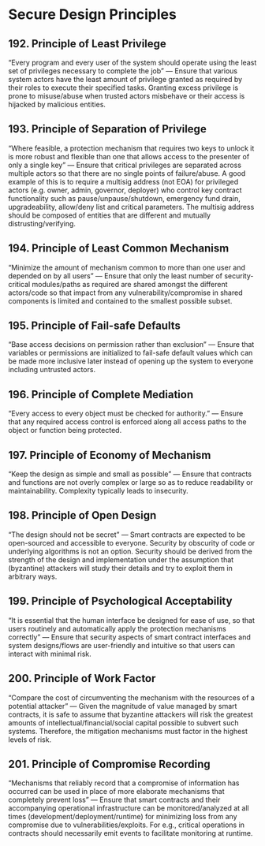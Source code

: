 # Secure Design Principles

## 192. Principle of Least Privilege

“Every program and every user of the system should operate using the least set of privileges necessary to complete the job” — Ensure that various system actors have the least amount of privilege granted as required by their roles to execute their specified tasks. Granting excess privilege is prone to misuse/abuse when trusted actors misbehave or their access is hijacked by malicious entities.

## 193. Principle of Separation of Privilege

“Where feasible, a protection mechanism that requires two keys to unlock it is more robust and flexible than one that allows access to the presenter of only a single key” — Ensure that critical privileges are separated across multiple actors so that there are no single points of failure/abuse. A good example of this is to require a multisig address (not EOA) for privileged actors (e.g. owner, admin, governor, deployer) who control key contract functionality such as pause/unpause/shutdown, emergency fund drain, upgradeability, allow/deny list and critical parameters. The multisig address should be composed of entities that are different and mutually distrusting/verifying.

## 194. Principle of Least Common Mechanism

“Minimize the amount of mechanism common to more than one user and depended on by all users” — Ensure that only the least number of security-critical modules/paths as required are shared amongst the different actors/code so that impact from any vulnerability/compromise in shared components is limited and contained to the smallest possible subset.

## 195. Principle of Fail-safe Defaults

“Base access decisions on permission rather than exclusion” — Ensure that variables or permissions are initialized to fail-safe default values which can be made more inclusive later instead of opening up the system to everyone including untrusted actors.

## 196. Principle of Complete Mediation

“Every access to every object must be checked for authority.” — Ensure that any required access control is enforced along all access paths to the object or function being protected.

## 197. Principle of Economy of Mechanism

“Keep the design as simple and small as possible” — Ensure that contracts and functions are not overly complex or large so as to reduce readability or maintainability. Complexity typically leads to insecurity.

## 198. Principle of Open Design

“The design should not be secret” — Smart contracts are expected to be open-sourced and accessible to everyone. Security by obscurity of code or underlying algorithms is not an option. Security should be derived from the strength of the design and implementation under the assumption that (byzantine) attackers will study their details and try to exploit them in arbitrary ways.

## 199. Principle of Psychological Acceptability

“It is essential that the human interface be designed for ease of use, so that users routinely and automatically apply the protection mechanisms correctly” — Ensure that security aspects of smart contract interfaces and system designs/flows are user-friendly and intuitive so that users can interact with minimal risk.

## 200. Principle of Work Factor

“Compare the cost of circumventing the mechanism with the resources of a potential attacker” — Given the magnitude of value managed by smart contracts, it is safe to assume that byzantine attackers will risk the greatest amounts of intellectual/financial/social capital possible to subvert such systems. Therefore, the mitigation mechanisms must factor in the highest levels of risk.

## 201. Principle of Compromise Recording

“Mechanisms that reliably record that a compromise of information has occurred can be used in place of more elaborate mechanisms that completely prevent loss” — Ensure that smart contracts and their accompanying operational infrastructure can be monitored/analyzed at all times (development/deployment/runtime) for minimizing loss from any compromise due to vulnerabilities/exploits. For e.g., critical operations in contracts should necessarily emit events to facilitate monitoring at runtime.
